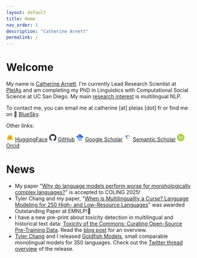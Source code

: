 ```yaml
---
layout: default
title: Home
nav_order: 1
description: "Catherine Arnett"
permalink: /
---
```


# Welcome

My name is [Catherine Arnett](https://catherinearnett.github.io/about). I'm currently Lead Research Scientist at [PleIAs](https://pleias.fr/) and am completing my PhD in Linguistics with Computational Social Science at UC San Diego. My main [research interest](https://catherinearnett.github.io/research) is multilingual NLP. 

To contact me, you can email me at catherine [at] pleias [dot] fr or find me on 🦋 [BlueSky](https://bsky.app/profile/catherinearnett.bsky.social). 

Other links:

<img src="./assets/logos/huggingface-logo.png" width="20" /> [HuggingFace](https://huggingface.co/catherinearnett) 
<img src="./assets/logos/github-mark.png" width="20" /> [GitHub](https://github.com/catherinearnett)
<img src="./assets/logos/google-scholar-logo.png" width="20" /> [Google Scholar](https://scholar.google.com/citations?user=bLS_8RAAAAAJ&hl=en)
<img src="./assets/logos/semantic-scholar-logo.png" width="20" /> [Semantic Scholar](https://www.semanticscholar.org/author/Catherine-Arnett/2257347764)
<img src="./assets/logos/orcid-logo.png" width="20" /> [Orcid](https://orcid.org/0000-0003-0448-5415)


# News

* My paper "[Why do language models perform worse for morphologically complex languages?](https://arxiv.org/abs/2411.14198)" is accepted to COLING 2025!
* Tyler Chang and my paper, "[When is Multilinguality a Curse? Language Modeling for 250 High- and Low-Resource Languages](https://arxiv.org/pdf/2311.09205)" was awarded Outstanding Paper at EMNLP!🥇
* I have a new pre-print about toxicity detection in multilingual and historical text data: [Toxicity of the Commons: Curating Open-Source Pre-Training Data](https://arxiv.org/pdf/2410.22587). Read the [blog post](https://huggingface.co/blog/catherinearnett/toxic-commons) for an overview. 
*  [Tyler Chang](https://tylerachang.github.io/) and I released [Goldfish Models](https://huggingface.co/goldfish-models), small comparable monolingual models for 350 languages. Check out the [Twitter thread overview](https://x.com/linguist_cat/status/1826267170952863885) of the release.
